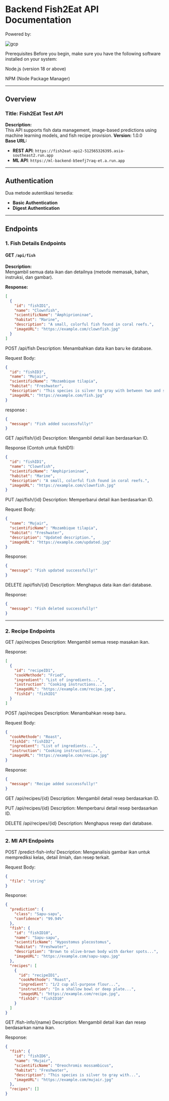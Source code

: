 # Backend Fish2Eat API Documentation

Powered by:  

![gcp](https://github.com/user-attachments/assets/ba3f60e8-6002-4ea7-a2be-465835db69f9)

Prerequisites
Before you begin, make sure you have the following software installed on your system:

Node.js (version 18 or above)

NPM (Node Package Manager)

---

## Overview

### Title: Fish2Eat Test API
**Description:**  
This API supports fish data management, image-based predictions using machine learning models, and fish recipe provision.
**Version:** 1.0.0  
**Base URL:**  
- **REST API**: `https://fish2eat-api2-512565326395.asia-southeast2.run.app`  
- **ML API**: `https://ml-backend-b5eefj7raq-et.a.run.app`

---

## Authentication
Dua metode autentikasi tersedia:
- **Basic Authentication**
- **Digest Authentication**

---

## Endpoints

### 1. **Fish Details Endpoints**

#### GET `/api/fish`
**Description:**  
Mengambil semua data ikan dan detailnya (metode memasak, bahan, instruksi, dan gambar).  

**Response:**
```json
[
  {
    "id": "fishID1",
    "name": "Clownfish",
    "scientificName": "Amphiprioninae",
    "habitat": "Marine",
    "description": "A small, colorful fish found in coral reefs.",
    "imageURL": "https://example.com/clownfish.jpg"
  }
]
```

POST /api/fish
Description:
Menambahkan data ikan baru ke database.

Request Body:
```json
{
  "id": "fishID3",
  "name": "Mujair",
  "scientificName": "Mozambique tilapia",
  "habitat": "Freshwater",
  "description": "This species is silver to gray with between two and seven black blotches along the side of the body.",
  "imageURL": "https://example.com/fish.jpg"
}
```
response :
```json
{
  "message": "Fish added successfully!"
}
```

GET /api/fish/{id}
Description:
Mengambil detail ikan berdasarkan ID.

Response (Contoh untuk fishID1):
```json
{
  "id": "fishID1",
  "name": "Clownfish",
  "scientificName": "Amphiprioninae",
  "habitat": "Marine",
  "description": "A small, colorful fish found in coral reefs.",
  "imageURL": "https://example.com/clownfish.jpg"
}
```
PUT /api/fish/{id}
Description:
Memperbarui detail ikan berdasarkan ID.

Request Body:
```json
{
  "name": "Mujair",
  "scientificName": "Mozambique tilapia",
  "habitat": "Freshwater",
  "description": "Updated description.",
  "imageURL": "https://example.com/updated.jpg"
}
```
Response:
```json
{
  "message": "Fish updated successfully!"
}
```

DELETE /api/fish/{id}
Description:
Menghapus data ikan dari database.

Response:
```json
{
  "message": "Fish deleted successfully!"
}
```
---
### 2. **Recipe Endpoints**

GET /api/recipes
Description:
Mengambil semua resep masakan ikan.

Response:
```json
[
  {
    "id": "recipeID1",
    "cookMethode": "Fried",
    "ingredient": "List of ingredients...",
    "instruction": "Cooking instructions...",
    "imageURL": "https://example.com/recipe.jpg",
    "fishId": "fishID1"
  }
]
```
POST /api/recipes
Description:
Menambahkan resep baru.

Request Body:
```json
{
  "cookMethode": "Roast",
  "fishId": "fishID2",
  "ingredient": "List of ingredients...",
  "instruction": "Cooking instructions...",
  "imageURL": "https://example.com/recipe.jpg"
}
```

Response:
```json
{
  "message": "Recipe added successfully!"
}
```

GET /api/recipes/{id}
Description:
Mengambil detail resep berdasarkan ID.

PUT /api/recipes/{id}
Description:
Memperbarui detail resep berdasarkan ID.

DELETE /api/recipes/{id}
Description:
Menghapus resep dari database.

---

### 2. **Ml API Endpoints**
POST /predict-fish-info/
Description:
Menganalisis gambar ikan untuk memprediksi kelas, detail ilmiah, dan resep terkait.

Request Body:
```json
{
  "file": "string"
}
```
Response:
```json
{
  "prediction": {
    "class": "Sapu-sapu",
    "confidence": "99.94%"
  },
  "fish": {
    "id": "fishID10",
    "name": "Sapu-sapu",
    "scientificName": "Hypostomus plecostomus",
    "habitat": "Freshwater",
    "description": "Brown to olive-brown body with darker spots...",
    "imageURL": "https://example.com/sapu-sapu.jpg"
  },
  "recipes": [
    {
      "id": "recipeID1",
      "cookMethode": "Roast",
      "ingredient": "1/2 cup all-purpose flour...",
      "instruction": "In a shallow bowl or deep plate...",
      "imageURL": "https://example.com/recipe.jpg",
      "fishId": "fishID10"
    }
  ]
}
```
GET /fish-info/{name}
Description:
Mengambil detail ikan dan resep berdasarkan nama ikan.

Response:
```json
{
  "fish": {
    "id": "fishID6",
    "name": "Mujair",
    "scientificName": "Oreochromis mossambicus",
    "habitat": "Freshwater",
    "description": "This species is silver to gray with...",
    "imageURL": "https://example.com/mujair.jpg"
  },
  "recipes": []
}
```



